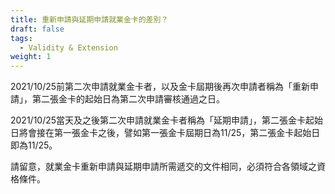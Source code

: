 ```yaml
---
title: 重新申請與延期申請就業金卡的差別？
draft: false
tags:
  - Validity & Extension
weight: 1
---
```

2021/10/25前第二次申請就業金卡者，以及金卡屆期後再次申請者稱為「重新申請」，第二張金卡的起始日為第二次申請審核通過之日。

2021/10/25當天及之後第二次申請就業金卡者稱為「延期申請」，第二張金卡起始日將會接在第一張金卡之後，譬如第一張金卡屆期日為11/25，第二張金卡起始日即為11/25。

請留意，就業金卡重新申請與延期申請所需遞交的文件相同，必須符合各領域之資格條件。